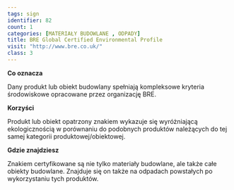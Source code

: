 ```yaml
---
tags: sign
identifier: 82
count: 1
categories: [MATERIAŁY BUDOWLANE , ODPADY]
title: BRE Global Certified Environmental Profile
visit: "http://www.bre.co.uk/"
class: 3
---
```

**Co oznacza**

Dany produkt lub obiekt budowlany spełniają kompleksowe kryteria środowiskowe opracowane przez organizację BRE.

**Korzyści**

Produkt lub obiekt opatrzony znakiem wykazuje się wyróżniającą ekologicznością w porównaniu do podobnych produktów należących do tej samej kategorii produktowej/obiektowej.

**Gdzie znajdziesz**

Znakiem certyfikowane są nie tylko materiały budowlane, ale także całe obiekty budowlane. Znajduje się on także na odpadach powstałych po wykorzystaniu tych produktów.
